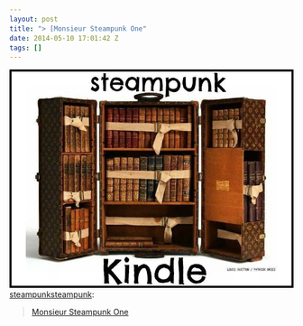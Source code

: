 ```yaml
---
layout: post
title: "> [Monsieur Steampunk One"
date: 2014-05-10 17:01:42 Z
tags: []
---
```

![](/media/2014/05/85329150572.jpg)
[steampunksteampunk](http://steampunksteampunk.tumblr.com/post/85232981437/monsieur-steampunk-one):

> [Monsieur Steampunk One](http://steampunksteampunk.tumblr.com/)
